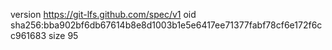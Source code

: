 version https://git-lfs.github.com/spec/v1
oid sha256:bba902bf6db67614b8e8d1003b1e5e6417ee71377fabf78cf6e172f6cc961683
size 95
